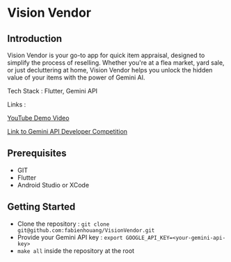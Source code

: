 # Vision Vendor

## Introduction

Vision Vendor is your go-to app for quick item appraisal, designed to simplify the process of reselling. Whether you're at a flea market, yard sale, or just decluttering at home, Vision Vendor helps you unlock the hidden value of your items with the power of Gemini AI.

Tech Stack : Flutter, Gemini API

Links :

[YouTube Demo Video](https://youtu.be/iCTtXtMeJf4?si=4tWYNR0kAFwZph99)

[Link to Gemini API Developer Competition](https://ai.google.dev/competition/projects/vision-vendor)

## Prerequisites

- GIT
- Flutter
- Android Studio or XCode

## Getting Started

- Clone the repository : `git clone git@github.com:fabienhouang/VisionVendor.git`
- Provide your Gemini API key : `export GOOGLE_API_KEY=<your-gemini-api-key>`
- `make all` inside the repository at the root
